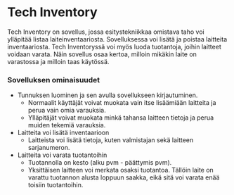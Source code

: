 # Tech Inventory
Tech Inventory on sovellus, jossa esitystekniikkaa omistava taho voi ylläpitää listaa laiteinventaariosta. Sovelluksessa voi lisätä ja poistaa laitteita inventaariosta. Tech Inventoryssä voi myös luoda tuotantoja, joihin laitteet voidaan varata. Näin sovellus osaa kertoa, milloin mikäkin laite on varastossa ja milloin taas käytössä. 

### Sovelluksen ominaisuudet
* Tunnuksen luominen ja sen avulla sovellukseen kirjautuminen.
  * Normaalit käyttäjät voivat muokata vain itse lisäämiään laitteita ja perua vain omia varauksia.
  * Ylläpitäjät voivat muokata minkä tahansa laitteen tietoja ja perua muiden tekemiä varauksia.
* Laitteita voi lisätä inventaarioon
  * Laitteista voi lisätä tietoja, kuten valmistajan sekä laitteen sarjanumeron.
* Laitteita voi varata tuotantoihin
  * Tuotannolla on kesto (alku pvm - päättymis pvm). 
  * Yksittäisen laitteen voi merkata osaksi tuotantoa. Tällöin laite on varattu tuotannon alusta loppuun saakka, eikä sitä voi varata enää toisiin tuotantoihin.